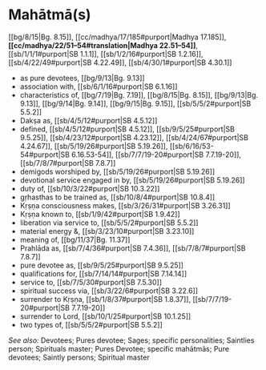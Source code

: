 # Mahātmā(s)

[[bg/8/15|Bg. 8.15]], [[cc/madhya/17/185#purport|Madhya 17.185]], **[[cc/madhya/22/51–54#translation|Madhya 22.51–54]]**, [[sb/1/1/1#purport|SB 1.1.1]], [[sb/1/2/16#purport|SB 1.2.16]], [[sb/4/22/49#purport|SB 4.22.49]], [[sb/4/30/1#purport|SB 4.30.1]]

* as pure devotees, [[bg/9/13|Bg. 9.13]]
* association with, [[sb/6/1/16#purport|SB 6.1.16]]
* characteristics of, [[bg/7/19|Bg. 7.19]], [[bg/8/15|Bg. 8.15]], [[bg/9/13|Bg. 9.13]], [[bg/9/14|Bg. 9.14]], [[bg/9/15|Bg. 9.15]], [[sb/5/5/2#purport|SB 5.5.2]]
* Dakṣa as, [[sb/4/5/12#purport|SB 4.5.12]]
* defined, [[sb/4/5/12#purport|SB 4.5.12]], [[sb/9/5/25#purport|SB 9.5.25]], [[sb/4/23/12#purport|SB 4.23.12]], [[sb/4/24/67#purport|SB 4.24.67]], [[sb/5/19/26#purport|SB 5.19.26]], [[sb/6/16/53-54#purport|SB 6.16.53-54]], [[sb/7/7/19-20#purport|SB 7.7.19-20]], [[sb/7/8/7#purport|SB 7.8.7]]
* demigods worshiped by, [[sb/5/19/26#purport|SB 5.19.26]]
* devotional service engaged in by, [[sb/5/19/26#purport|SB 5.19.26]]
* duty of, [[sb/10/3/22#purport|SB 10.3.22]]
* gṛhasthas to be trained as, [[sb/10/8/4#purport|SB 10.8.4]]
* Kṛṣṇa consciousness makes, [[sb/3/26/31#purport|SB 3.26.31]]
* Kṛṣṇa known to, [[sb/1/9/42#purport|SB 1.9.42]]
* liberation via service to, [[sb/5/5/2#purport|SB 5.5.2]]
* material energy &, [[sb/3/23/10#purport|SB 3.23.10]]
* meaning of, [[bg/11/37|Bg. 11.37]]
* Prahlāda as, [[sb/7/4/36#purport|SB 7.4.36]], [[sb/7/8/7#purport|SB 7.8.7]]
* pure devotee as, [[sb/9/5/25#purport|SB 9.5.25]]
* qualifications for, [[sb/7/14/14#purport|SB 7.14.14]]
* service to, [[sb/7/5/30#purport|SB 7.5.30]]
* spiritual success via, [[sb/3/22/6#purport|SB 3.22.6]]
* surrender to Kṛṣṇa, [[sb/1/8/37#purport|SB 1.8.37]], [[sb/7/7/19-20#purport|SB 7.7.19-20]]
* surrender to Lord, [[sb/10/1/25#purport|SB 10.1.25]]
* two types of, [[sb/5/5/2#purport|SB 5.5.2]]

*See also:* Devotees; Pures devotee; Sages; specific personalities; Saintlies person; Spirituals master; Pures Devotee; specific mahātmās; Pure devotees; Saintly persons; Spiritual master
